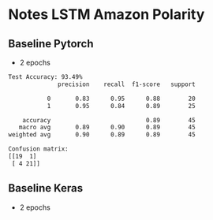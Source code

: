 # Notes LSTM Amazon Polarity

## Baseline Pytorch

- 2 epochs

```txt
Test Accuracy: 93.49%
              precision    recall  f1-score   support

           0       0.83      0.95      0.88        20
           1       0.95      0.84      0.89        25

    accuracy                           0.89        45
   macro avg       0.89      0.90      0.89        45
weighted avg       0.90      0.89      0.89        45

Confusion matrix:
[[19  1]
 [ 4 21]]
```

## Baseline Keras

- 2 epochs

```txt

```
